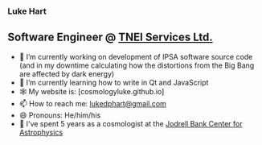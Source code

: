 ### Luke Hart
## Software Engineer @ [TNEI Services Ltd.](https://www.tneigroup.com)

- 🔭 I’m currently working on development of IPSA software source code (and in my downtime calculating how the distortions from the Big Bang are affected by dark energy)
- 🌱 I’m currently learning how to write in Qt and JavaScript
- 🕸️ My website is: [cosmologyluke.github.io]
- 📫 How to reach me: [lukedphart@gmail.com](mailto:lukedphart@gmail.com)
- 😄 Pronouns: He/him/his
- 🌌 I've spent 5 years as a cosmologist at the [Jodrell Bank Center for Astrophysics](https://www.jb.man.ac.uk)
<!-- - 👯 I’m looking to collaborate on ... -->
<!-- - 🤔 I’m looking for help with ... -->
<!-- - 💬 Ask me about ... -->
